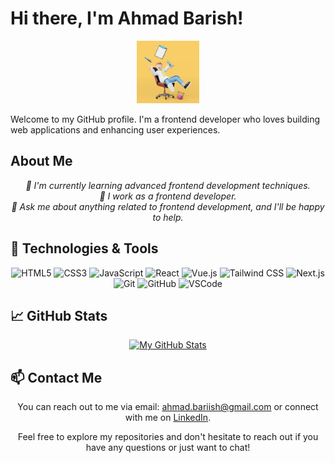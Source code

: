 # Hi there, I'm Ahmad Barish!

<p align="center">
  <img src="./me.jpg" alt="Ahmad Barish" height="100px" width="100px"/>
</p>

Welcome to my GitHub profile. I'm a frontend developer who loves building web applications and enhancing user experiences.

## About Me

<p align="center">
  <em>
    🌱 I'm currently learning advanced frontend development techniques. <br>
    💼 I work as a frontend developer. <br>
    💬 Ask me about anything related to frontend development, and I'll be happy to help.
  </em>
</p>

## 🔧 Technologies & Tools

<p align="center">
  <img src="https://img.shields.io/badge/-HTML5-E34F26?style=flat&logo=html5&logoColor=white" alt="HTML5" />
  <img src="https://img.shields.io/badge/-CSS3-1572B6?style=flat&logo=css3&logoColor=white" alt="CSS3" />
  <img src="https://img.shields.io/badge/-JavaScript-F7DF1E?style=flat&logo=javascript&logoColor=black" alt="JavaScript" />
  <img src="https://img.shields.io/badge/-React-61DAFB?style=flat&logo=react&logoColor=white" alt="React" />
  <img src="https://img.shields.io/badge/-Vue.js-4FC08D?style=flat&logo=vue.js&logoColor=white" alt="Vue.js" />
  <img src="https://img.shields.io/badge/-Tailwind_CSS-38B2AC?style=flat&logo=tailwind-css&logoColor=white" alt="Tailwind CSS" />
  <img src="https://img.shields.io/badge/-Next.js-000000?style=flat&logo=next.js&logoColor=white" alt="Next.js" />
  <img src="https://img.shields.io/badge/-Git-F05032?style=flat&logo=git&logoColor=white" alt="Git" />
  <img src="https://img.shields.io/badge/-GitHub-181717?style=flat&logo=github&logoColor=white" alt="GitHub" />
  <img src="https://img.shields.io/badge/-VSCode-007ACC?style=flat&logo=visual-studio-code&logoColor=white" alt="VSCode" />
</p>

## 📈 GitHub Stats

<p align="center">
  <a href="https://github.com/AhmadBarish">
    <img src="https://github-readme-stats.vercel.app/api?username=AhmadBarish&show_icons=true&theme=radical" alt="My GitHub Stats">
  </a>
</p>

## 📫 Contact Me

<p align="center">
  You can reach out to me via email: <a href="mailto:ahmad.bariish@gmail.com">ahmad.bariish@gmail.com</a> or connect with me on <a href="https://www.linkedin.com/in/ahmad-barish">LinkedIn</a>.
</p>

<p align="center">
  Feel free to explore my repositories and don't hesitate to reach out if you have any questions or just want to chat!
</p>
